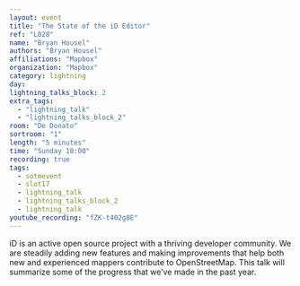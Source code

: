 ```yaml
---
layout: event
title: "The State of the iD Editor"
ref: "L028"
name: "Bryan Housel"
authors: "Bryan Housel"
affiliations: "Mapbox"
organization: "Mapbox"
category: lightning
day: 
lightning_talks_block: 2
extra_tags:
  - "lightning_talk"
  - "lightning_talks_block_2"
room: "De Donato"
sortroom: "1"
length: "5 minutes"
time: "Sunday 10:00"
recording: true
tags:
  - sotmevent
  - slot17
  - lightning_talk
  - lightning_talks_block_2
  - lightning_talk
youtube_recording: "fZK-t402g8E"
---
```

iD is an active open source project with a thriving developer community.  We are steadily adding new features and making improvements that help both new and experienced mappers contribute to OpenStreetMap.  This talk will summarize some of the progress that we’ve made in the past year.